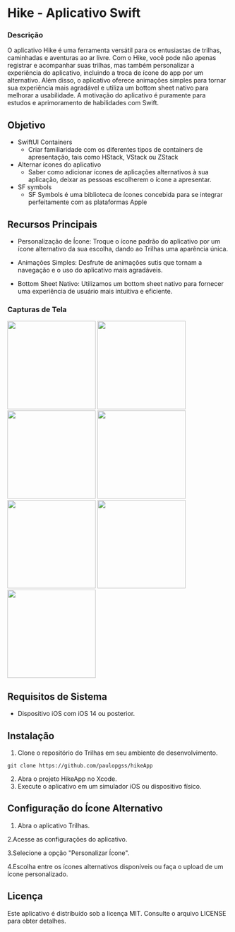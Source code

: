 # Hike - Aplicativo Swift #

### Descrição ###
O aplicativo Hike é uma ferramenta versátil para os entusiastas de trilhas, caminhadas e aventuras ao ar livre. Com o Hike, você pode não apenas registrar e acompanhar suas trilhas, mas também personalizar a experiência do aplicativo, incluindo a troca de ícone do app por um alternativo. Além disso, o aplicativo oferece animações simples para tornar sua experiência mais agradável e utiliza um bottom sheet nativo para melhorar a usabilidade. A motivação do aplicativo é puramente para estudos e aprimoramento de habilidades com Swift.

## Objetivo ##
- SwiftUI Containers
  - Criar familiaridade com os diferentes tipos de containers de apresentação, tais como HStack, VStack ou ZStack
- Alternar ícones do aplicativo
  - Saber como adicionar ícones de aplicações alternativos à sua aplicação, deixar as pessoas escolherem o ícone a apresentar.
- SF symbols
  - SF Symbols é uma biblioteca de ícones concebida para se integrar perfeitamente com as plataformas Apple

## Recursos Principais ##

- Personalização de Ícone: Troque o ícone padrão do aplicativo por um ícone alternativo da sua escolha, dando ao Trilhas uma aparência única.

- Animações Simples: Desfrute de animações sutis que tornam a navegação e o uso do aplicativo mais agradáveis. 

- Bottom Sheet Nativo: Utilizamos um bottom sheet nativo para fornecer uma experiência de usuário mais intuitiva e eficiente.

### Capturas de Tela ###
<img src="https://github.com/paulopgss/hikeApp/assets/18484968/0b2693b2-8f16-4be2-9006-04e33d98f213" width="200">
<img src="https://github.com/paulopgss/hikeApp/assets/18484968/0c24ff85-a4d1-4daa-a573-84cef097bfc8" width="200">
<img src="https://github.com/paulopgss/hikeApp/assets/18484968/2c8b94e8-ac20-4267-a05d-9154de0acb48" width="200">
<img src="https://github.com/paulopgss/hikeApp/assets/18484968/a7b19a6b-c67c-4496-ac2c-85d168e79c4b" width="200">
<img src="https://github.com/paulopgss/hikeApp/assets/18484968/0a70741b-f4ab-4afd-8228-4c54913f3112" width="200">
<img src="https://github.com/paulopgss/hikeApp/assets/18484968/cfd88acf-064a-43b3-bc87-496582de1256" width="200">
<img src="https://github.com/paulopgss/hikeApp/assets/18484968/83b500fe-49f5-42ba-b1f1-bf4a51691a7d" width="200">

## Requisitos de Sistema ##

- Dispositivo iOS com iOS 14 ou posterior.

## Instalação ##
1. Clone o repositório do Trilhas em seu ambiente de desenvolvimento.
```shell
git clone https://github.com/paulopgss/hikeApp
```
2. Abra o projeto HikeApp no Xcode.
3. Execute o aplicativo em um simulador iOS ou dispositivo físico.

## Configuração do Ícone Alternativo ##

1. Abra o aplicativo Trilhas.

2.Acesse as configurações do aplicativo.

3.Selecione a opção "Personalizar Ícone".

4.Escolha entre os ícones alternativos disponíveis ou faça o upload de um ícone personalizado.

## Licença ##
Este aplicativo é distribuído sob a licença MIT. Consulte o arquivo LICENSE para obter detalhes.
